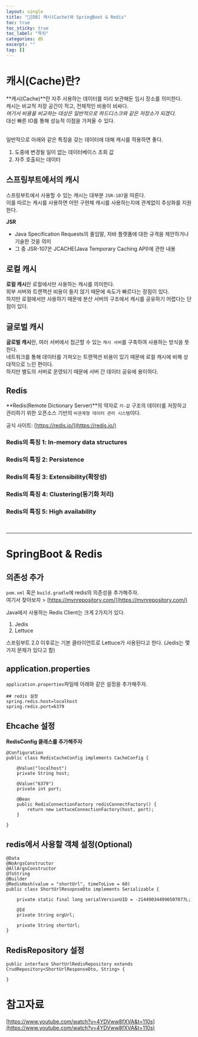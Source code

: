 ```yaml
---
layout: single
title: "📘[DB] 캐시(Cache)와 SpringBoot & Redis"
toc: true
toc_sticky: true
toc_label: "목차"
categories: db
excerpt: ""
tag: []
---
```


# 캐시(Cache)란?
**캐시(Cache)**란 자주 사용하는 데이터를 미리 보관해둔 임시 장소를 의미한다.  
캐시는 비교적 저장 공간이 적고, 전체적인 비용이 비싸다.  
*여기서 비용을 비교하는 대상은 일반적으로 하드디스크와 같은 저장소가 되겠다.*  
대신 빠른 IO를 통해 성능적 이점을 가져올 수 있다.  
<br>

일반적으로 아래와 같은 특징을 갖는 데이터에 대해 캐시를 적용하면 좋다.  
1. 도중에 변경될 일이 없는 데이터베이스 조회 값  
2. 자주 호출되는 데이터  

## 스프링부트에서의 캐시
스프링부트에서 사용할 수 있는 캐시는 대부분 `JSR-107`을 따른다.  
이를 따르는 캐시를 사용하면 어떤 구현체 캐시를 사용하는지에 관계없이 추상화를 지원한다.  

**JSR**  
- Java Specification Requests의 줄임말, 자바 플랫폼에 대한 규격을 제안하거나 기술한 것을 의미  
- 그 중 JSR-107은 JCACHE(Java Temporary Caching API)에 관한 내용

## 로컬 캐시
**로컬 캐시**란 로컬에서만 사용하는 캐시를 의미한다.  
외부 서버와 트랜잭션 비용이 들지 않기 때문에 속도가 빠르다는 장점이 있다.  
하지만 로컬에서만 사용하기 때문에 분산 서버의 구조에서 캐시를 공유하기 어렵다는 단점이 있다.  

## 글로벌 캐시
**글로벌 캐시**란, 여러 서버에서 접근할 수 있는 `캐시 서버`를 구축하여 사용하는 방식을 뜻한다.  
네트워크를 통해 데이터를 가져오는 트랜잭션 비용이 있기 때문에 로컬 캐시에 비해 상대적으로 느린 편이다.  
하지만 별도의 서버로 운영되기 때문에 서버 간 데이터 공유에 용이하다.  

## Redis
**Redis(Remote Dictionary Server)**의 약자로 `키-값` 구조의 데이터를 저장하고 관리하기 위한 오픈소스 기반의 `비관계형 데이터 관리 시스템`이다.  

공식 사이트: [https://redis.io/](https://redis.io/)  

### Redis의 특징 1: In-memory data structures
### Redis의 특징 2: Persistence
### Redis의 특징 3: Extensibility(확장성)
### Redis의 특징 4: Clustering(동기화 처리)
### Redis의 특징 5: High availability
<br>

---

# SpringBoot & Redis
## 의존성 추가
`pom.xml` 혹은 `build.gradle`에 redis의 의존성을 추가해주자.  
여기서 찾아보자 \> [https://mvnrepository.com/](https://mvnrepository.com/)  

Java에서 사용하는 Redis Client는 크게 2가지가 있다.  
1. Jedis  
2. Lettuce  

스프링부트 2.0 이후로는 기본 클라이언트로 Lettuce가 사용된다고 한다. (Jedis는 몇가지 문제가 있다고 함)  

## application.properties
`application.properties`파일에 아래와 같은 설정을 추가해주자.  

```
## redis 설정
spring.redis.host=localhost
spring.redis.port=6379
```

## Ehcache 설정
**RedisConfig 클래스를 추가해주자**  
```
@Configuration
public class RedisCacheConfig implements CacheConfig {

    @Value("localhost")
    private String host;

    @Value("6379")
    private int port;

    @Bean
    public RedisConnectionFactory redisConnectFactory() {
        return new LettuceConnectionFactory(host, port);
    }

}
```

## redis에서 사용할 객체 설정(Optional)

```
@Data
@NoArgsConstructor
@AllArgsConstructor
@ToString
@Builder
@RedisHash(value = "shortUrl", timeToLive = 60)
public class ShortUrlResopnseDto implements Serializable {

    private static final long serialVersionUID = -214490344996507077L;

    @Id
    private String orgUrl;

    private String shortUrl;
}
```

## RedisRepository 설정
```
public interface ShortUrlRedisRepository extends CrudRepository<ShortUrlResponseDto, String> {
    
}
```

# 참고자료
[https://www.youtube.com/watch?v=4YDVww8fXVA&t=110s](https://www.youtube.com/watch?v=4YDVww8fXVA&t=110s)  